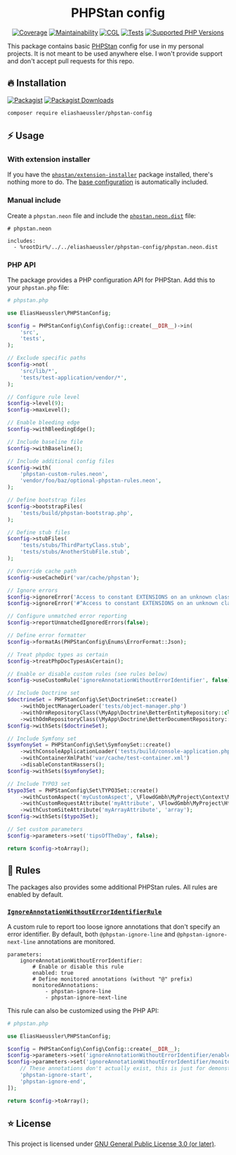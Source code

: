 <div align="center">

# PHPStan config

[![Coverage](https://img.shields.io/coverallsCoverage/github/eliashaeussler/phpstan-config?logo=coveralls)](https://coveralls.io/github/eliashaeussler/phpstan-config)
[![Maintainability](https://img.shields.io/codeclimate/maintainability/eliashaeussler/phpstan-config?logo=codeclimate)](https://codeclimate.com/github/eliashaeussler/phpstan-config/maintainability)
[![CGL](https://img.shields.io/github/actions/workflow/status/eliashaeussler/phpstan-config/cgl.yaml?label=cgl&logo=github)](https://github.com/eliashaeussler/phpstan-config/actions/workflows/cgl.yaml)
[![Tests](https://img.shields.io/github/actions/workflow/status/eliashaeussler/phpstan-config/tests.yaml?label=tests&logo=github)](https://github.com/eliashaeussler/phpstan-config/actions/workflows/tests.yaml)
[![Supported PHP Versions](https://img.shields.io/packagist/dependency-v/eliashaeussler/phpstan-config/php?logo=php)](https://packagist.org/packages/eliashaeussler/phpstan-config)

</div>

This package contains basic [PHPStan](https://phpstan.org/) config for use in my
personal projects. It is not meant to be used anywhere else. I won't provide
support and don't accept pull requests for this repo.

## 🔥 Installation

[![Packagist](https://img.shields.io/packagist/v/eliashaeussler/phpstan-config?label=version&logo=packagist)](https://packagist.org/packages/eliashaeussler/phpstan-config)
[![Packagist Downloads](https://img.shields.io/packagist/dt/eliashaeussler/phpstan-config?color=brightgreen)](https://packagist.org/packages/eliashaeussler/phpstan-config)

```bash
composer require eliashaeussler/phpstan-config
```

## ⚡ Usage

### With extension installer

If you have the [`phpstan/extension-installer`](https://github.com/phpstan/extension-installer)
package installed, there's nothing more to do. The [base configuration](extension.neon)
is automatically included.

### Manual include

Create a `phpstan.neon` file and include the
[`phpstan.neon.dist`](phpstan.neon.dist) file:

```neon
# phpstan.neon

includes:
  - %rootDir%/../../eliashaeussler/phpstan-config/phpstan.neon.dist
```

### PHP API

The package provides a PHP configuration API for PHPStan. Add this
to your `phpstan.php` file:

```php
# phpstan.php

use EliasHaeussler\PHPStanConfig;

$config = PHPStanConfig\Config\Config::create(__DIR__)->in(
    'src',
    'tests',
);

// Exclude specific paths
$config->not(
    'src/lib/*',
    'tests/test-application/vendor/*',
);

// Configure rule level
$config->level(9);
$config->maxLevel();

// Enable bleeding edge
$config->withBleedingEdge();

// Include baseline file
$config->withBaseline();

// Include additional config files
$config->with(
    'phpstan-custom-rules.neon',
    'vendor/foo/baz/optional-phpstan-rules.neon',
);

// Define bootstrap files
$config->bootstrapFiles(
    'tests/build/phpstan-bootstrap.php',
);

// Define stub files
$config->stubFiles(
    'tests/stubs/ThirdPartyClass.stub',
    'tests/stubs/AnotherStubFile.stub',
);

// Override cache path
$config->useCacheDir('var/cache/phpstan');

// Ignore errors
$config->ignoreError('Access to constant EXTENSIONS on an unknown class PHPStan\ExtensionInstaller\GeneratedConfig.');
$config->ignoreError('#^Access to constant EXTENSIONS on an unknown class .+\\.$#');

// Configure unmatched error reporting
$config->reportUnmatchedIgnoredErrors(false);

// Define error formatter
$config->formatAs(PHPStanConfig\Enums\ErrorFormat::Json);

// Treat phpdoc types as certain
$config->treatPhpDocTypesAsCertain();

// Enable or disable custom rules (see rules below)
$config->useCustomRule('ignoreAnnotationWithoutErrorIdentifier', false);

// Include Doctrine set
$doctrineSet = PHPStanConfig\Set\DoctrineSet::create()
    ->withObjectManagerLoader('tests/object-manager.php')
    ->withOrmRepositoryClass(\MyApp\Doctrine\BetterEntityRepository::class)
    ->withOdmRepositoryClass(\MyApp\Doctrine\BetterDocumentRepository::class)
$config->withSets($doctrineSet);

// Include Symfony set
$symfonySet = PHPStanConfig\Set\SymfonySet::create()
    ->withConsoleApplicationLoader('tests/build/console-application.php')
    ->withContainerXmlPath('var/cache/test-container.xml')
    ->disableConstantHassers();
$config->withSets($symfonySet);

// Include TYPO3 set
$typo3Set = PHPStanConfig\Set\TYPO3Set::create()
    ->withCustomAspect('myCustomAspect', \FlowdGmbh\MyProject\Context\MyCustomAspect::class)
    ->withCustomRequestAttribute('myAttribute', \FlowdGmbh\MyProject\Http\MyAttribute::class)
    ->withCustomSiteAttribute('myArrayAttribute', 'array');
$config->withSets($typo3Set);

// Set custom parameters
$config->parameters->set('tipsOfTheDay', false);

return $config->toArray();
```

## 🔎 Rules

The packages also provides some additional PHPStan rules. All rules are enabled by default.

### [`IgnoreAnnotationWithoutErrorIdentifierRule`](src/Rule/IgnoreAnnotationWithoutErrorIdentifierRule.php)

A custom rule to report too loose ignore annotations that don't specify an error identifier.
By default, both `@phpstan-ignore-line` and `@phpstan-ignore-next-line` annotations are monitored.

```neon
parameters:
    ignoreAnnotationWithoutErrorIdentifier:
        # Enable or disable this rule
        enabled: true
        # Define monitored annotations (without "@" prefix)
        monitoredAnnotations:
            - phpstan-ignore-line
            - phpstan-ignore-next-line
```

This rule can also be customized using the PHP API:

```php
# phpstan.php

use EliasHaeussler\PHPStanConfig;

$config = PHPStanConfig\Config\Config::create(__DIR__);
$config->parameters->set('ignoreAnnotationWithoutErrorIdentifier/enabled', false);
$config->parameters->set('ignoreAnnotationWithoutErrorIdentifier/monitoredAnnotations', [
    // These annotations don't actually exist, this is just for demonstration purposes
    'phpstan-ignore-start',
    'phpstan-ignore-end',
]);

return $config->toArray();
```

## ⭐ License

This project is licensed under [GNU General Public License 3.0 (or later)](LICENSE).

